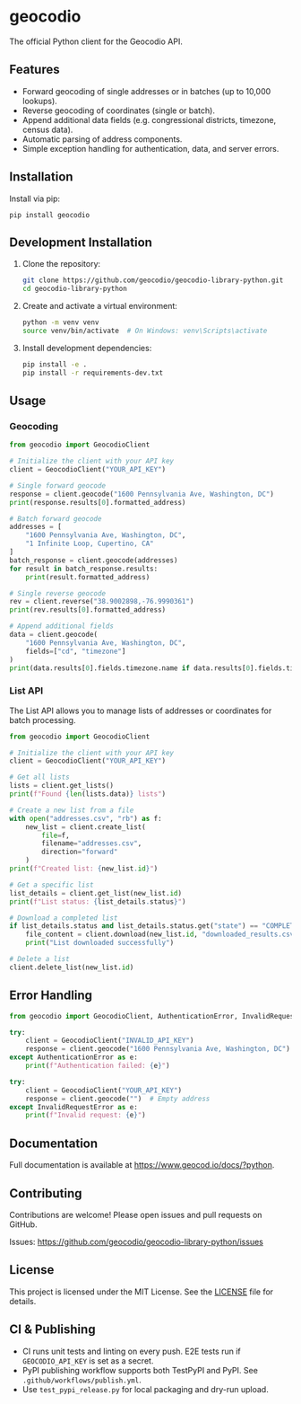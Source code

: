 # geocodio

The official Python client for the Geocodio API.

Features
--------

- Forward geocoding of single addresses or in batches (up to 10,000 lookups).
- Reverse geocoding of coordinates (single or batch).
- Append additional data fields (e.g. congressional districts, timezone, census data).
- Automatic parsing of address components.
- Simple exception handling for authentication, data, and server errors.

Installation
------------

Install via pip:

    pip install geocodio

Development Installation
-----------------------

1. Clone the repository:
    ```bash
    git clone https://github.com/geocodio/geocodio-library-python.git
    cd geocodio-library-python
    ```

2. Create and activate a virtual environment:
    ```bash
    python -m venv venv
    source venv/bin/activate  # On Windows: venv\Scripts\activate
    ```

3. Install development dependencies:
    ```bash
    pip install -e .
    pip install -r requirements-dev.txt
    ```

Usage
-----

### Geocoding

```python
from geocodio import GeocodioClient

# Initialize the client with your API key
client = GeocodioClient("YOUR_API_KEY")

# Single forward geocode
response = client.geocode("1600 Pennsylvania Ave, Washington, DC")
print(response.results[0].formatted_address)

# Batch forward geocode
addresses = [
    "1600 Pennsylvania Ave, Washington, DC",
    "1 Infinite Loop, Cupertino, CA"
]
batch_response = client.geocode(addresses)
for result in batch_response.results:
    print(result.formatted_address)

# Single reverse geocode
rev = client.reverse("38.9002898,-76.9990361")
print(rev.results[0].formatted_address)

# Append additional fields
data = client.geocode(
    "1600 Pennsylvania Ave, Washington, DC",
    fields=["cd", "timezone"]
)
print(data.results[0].fields.timezone.name if data.results[0].fields.timezone else "No timezone data")
```

### List API

The List API allows you to manage lists of addresses or coordinates for batch processing.

```python
from geocodio import GeocodioClient

# Initialize the client with your API key
client = GeocodioClient("YOUR_API_KEY")

# Get all lists
lists = client.get_lists()
print(f"Found {len(lists.data)} lists")

# Create a new list from a file
with open("addresses.csv", "rb") as f:
    new_list = client.create_list(
        file=f,
        filename="addresses.csv",
        direction="forward"
    )
print(f"Created list: {new_list.id}")

# Get a specific list
list_details = client.get_list(new_list.id)
print(f"List status: {list_details.status}")

# Download a completed list
if list_details.status and list_details.status.get("state") == "COMPLETED":
    file_content = client.download(new_list.id, "downloaded_results.csv")
    print("List downloaded successfully")

# Delete a list
client.delete_list(new_list.id)
```

Error Handling
--------------

```python
from geocodio import GeocodioClient, AuthenticationError, InvalidRequestError

try:
    client = GeocodioClient("INVALID_API_KEY")
    response = client.geocode("1600 Pennsylvania Ave, Washington, DC")
except AuthenticationError as e:
    print(f"Authentication failed: {e}")

try:
    client = GeocodioClient("YOUR_API_KEY")
    response = client.geocode("")  # Empty address
except InvalidRequestError as e:
    print(f"Invalid request: {e}")
```

Documentation
-------------

Full documentation is available at <https://www.geocod.io/docs/?python>.

Contributing
------------

Contributions are welcome! Please open issues and pull requests on GitHub.

Issues: <https://github.com/geocodio/geocodio-library-python/issues>

License
-------

This project is licensed under the MIT License. See the [LICENSE](LICENSE) file for details.

CI & Publishing
---------------

- CI runs unit tests and linting on every push. E2E tests run if `GEOCODIO_API_KEY` is set as a secret.
- PyPI publishing workflow supports both TestPyPI and PyPI. See `.github/workflows/publish.yml`.
- Use `test_pypi_release.py` for local packaging and dry-run upload.
